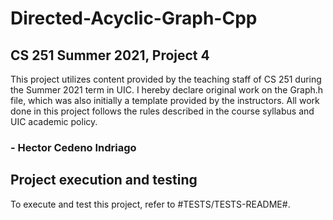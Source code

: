 # Directed-Acyclic-Graph-Cpp

## CS 251 Summer 2021, Project 4
This project utilizes content provided by the teaching staff of CS 251 during the Summer 2021 term in UIC. 
I hereby declare original work on the Graph.h file, which was also initially a template provided by the instructors.
All work done in this project follows the rules described in the course syllabus and UIC academic policy.
### - Hector Cedeno Indriago

## Project execution and testing
To execute and test this project, refer to #TESTS/TESTS-README#.
